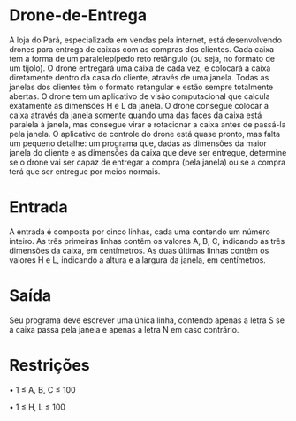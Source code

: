# Drone-de-Entrega

A loja do Pará, especializada em vendas pela internet, está desenvolvendo drones para entrega de caixas com
as compras dos clientes. Cada caixa tem a forma de um paralelepípedo reto retângulo (ou seja, no formato de um
tijolo).
O drone entregará uma caixa de cada vez, e colocará a caixa diretamente dentro da casa do cliente, através de uma
janela. Todas as janelas dos clientes têm o formato retangular e estão sempre totalmente abertas. O drone tem um
aplicativo de visão computacional que calcula exatamente as dimensões H e L da janela. O drone consegue colocar a
caixa através da janela somente quando uma das faces da caixa está paralela à janela, mas consegue virar e rotacionar
a caixa antes de passá-la pela janela.
O aplicativo de controle do drone está quase pronto, mas falta um pequeno detalhe: um programa que, dadas as
dimensões da maior janela do cliente e as dimensões da caixa que deve ser entregue, determine se o drone vai ser
capaz de entregar a compra (pela janela) ou se a compra terá que ser entregue por meios normais.

# Entrada
A entrada é composta por cinco linhas, cada uma contendo um número inteiro. As três primeiras linhas contêm os
valores A, B, C, indicando as três dimensões da caixa, em centímetros. As duas últimas linhas contêm os valores H e
L, indicando a altura e a largura da janela, em centímetros.
# Saída
Seu programa deve escrever uma única linha, contendo apenas a letra S se a caixa passa pela janela e apenas a
letra N em caso contrário.
# Restrições
• 1 ≤ A, B, C ≤ 100

• 1 ≤ H, L ≤ 100
